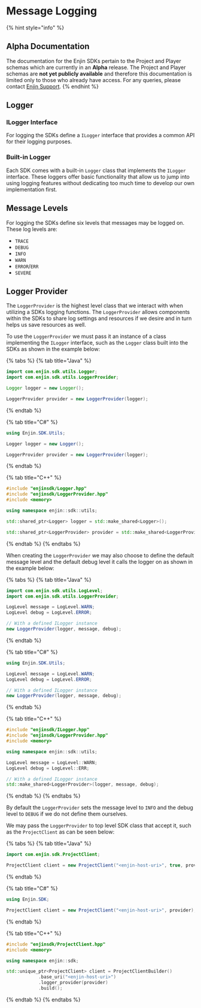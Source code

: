 # Message Logging

{% hint style="info" %}
## Alpha Documentation

The documentation for the Enjin SDKs pertain to the Project and Player schemas which are currently in an **Alpha** release. The Project and Player schemas are **not yet publicly available** and therefore this documentation is limited only to those who already have access. For any queries, please contact [Enjin Support](mailto:support@enjin.io).
{% endhint %}

## Logger

### ILogger Interface

For logging the SDKs define a `ILogger` interface that provides a common API for their logging purposes.

### Built-in Logger

Each SDK comes with a built-in `Logger` class that implements the `ILogger` interface. These loggers offer basic functionality that allow us to jump into using logging features without dedicating too much time to develop our own implementation first.

## Message Levels

For logging the SDKs define six levels that messages may be logged on. These log levels are:

* `TRACE`
* `DEBUG`
* `INFO`
* `WARN`
* `ERROR`/`ERR`
* `SEVERE`

## Logger Provider

The `LoggerProvider` is the highest level class that we interact with when utilizing a SDKs logging functions. The `LoggerProvider` allows components within the SDKs to share log settings and resources if we desire and in turn helps us save resources as well.

To use the `LoggerProvider` we must pass it an instance of a class implementing the `ILogger` interface, such as the `Logger` class built into the SDKs as shown in the example below:

{% tabs %}
{% tab title="Java" %}
```java
import com.enjin.sdk.utils.Logger;
import com.enjin.sdk.utils.LoggerProvider;

Logger logger = new Logger();

LoggerProvider provider = new LoggerProvider(logger);
```
{% endtab %}

{% tab title="C\#" %}
```csharp
using Enjin.SDK.Utils;

Logger logger = new Logger();

LoggerProvider provider = new LoggerProvider(logger);
```
{% endtab %}

{% tab title="C++" %}
```cpp
#include "enjinsdk/Logger.hpp"
#include "enjinsdk/LoggerProvider.hpp"
#include <memory>

using namespace enjin::sdk::utils;

std::shared_ptr<Logger> logger = std::make_shared<Logger>();

std::shared_ptr<LoggerProvider> provider = std::make_shared<LoggerProvider>(logger);
```
{% endtab %}
{% endtabs %}

When creating the `LoggerProvider` we may also choose to define the default message level and the default debug level it calls the logger on as shown in the example below:

{% tabs %}
{% tab title="Java" %}
```java
import com.enjin.sdk.utils.LogLevel;
import com.enjin.sdk.utils.LoggerProvider;

LogLevel message = LogLevel.WARN;
LogLevel debug = LogLevel.ERROR;

// With a defined ILogger instance
new LoggerProvider(logger, message, debug);
```
{% endtab %}

{% tab title="C\#" %}
```csharp
using Enjin.SDK.Utils;

LogLevel message = LogLevel.WARN;
LogLevel debug = LogLevel.ERROR;

// With a defined ILogger instance
new LoggerProvider(logger, message, debug);
```
{% endtab %}

{% tab title="C++" %}
```cpp
#include "enjinsdk/ILogger.hpp"
#include "enjinsdk/LoggerProvider.hpp"
#include <memory>

using namespace enjin::sdk::utils;

LogLevel message = LogLevel::WARN;
LogLevel debug = LogLevel::ERR;

// With a defined ILogger instance
std::make_shared<LoggerProvider>(logger, message, debug);
```
{% endtab %}
{% endtabs %}

By default the `LoggerProvider` sets the message level to `INFO` and the debug level to `DEBUG` if we do not define them ourselves.

We may pass the `LoggerProvider` to top level SDK class that accept it, such as the `ProjectClient` as can be seen below:

{% tabs %}
{% tab title="Java" %}
```java
import com.enjin.sdk.ProjectClient;

ProjectClient client = new ProjectClient("<enjin-host-uri>", true, provider);
```
{% endtab %}

{% tab title="C\#" %}
```csharp
using Enjin.SDK;

ProjectClient client = new ProjectClient("<enjin-host-uri>", provider);
```
{% endtab %}

{% tab title="C++" %}
```cpp
#include "enjinsdk/ProjectClient.hpp"
#include <memory>

using namespace enjin::sdk;

std::unique_ptr<ProjectClient> client = ProjectClientBuilder()
            .base_uri("<enjin-host-uri>")
            .logger_provider(provider)
            .build();
```
{% endtab %}
{% endtabs %}

